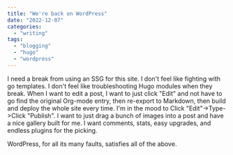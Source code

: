 ```yaml
---
title: "We're back on WordPress"
date: "2022-12-07"
categories: 
  - "writing"
tags: 
  - "blogging"
  - "hugo"
  - "wordpress"
---
```


I need a break from using an SSG for this site. I don't feel like fighting with go templates. I don't feel like troubleshooting Hugo modules when they break. When I want to edit a post, I want to just click "Edit" and not have to go find the original Org-mode entry, then re-export to Markdown, then build and deploy the whole site every time. I'm in the mood to Click "Edit"->Type->Click "Publish". I want to just drag a bunch of images into a post and have a nice gallery built for me. I want comments, stats, easy upgrades, and endless plugins for the picking.

WordPress, for all its many faults, satisfies all of the above.
